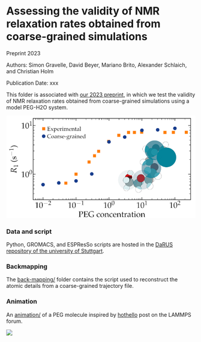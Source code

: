 # Assessing the validity of NMR relaxation rates obtained from coarse-grained simulations

Preprint 2023

Authors: Simon Gravelle, David Beyer, Mariano Brito, Alexander Schlaich, and Christian Holm

Publication Date: xxx

This folder is associated with [our 2023 preprint](https://doi.org/10.26434/chemrxiv-2022-f90tv-v3), in which we
test the validity of NMR relaxation rates obtained from coarse-grained simulations using a model PEG-H2O system.

![](figures/TOC.jpg)

### Data and script

Python, GROMACS, and ESPResSo scripts are hosted in the [DaRUS repository of the university of Stuttgart](https://doi.org/10.18419/darus-3313).

### Backmapping

The [back-mapping/](back-mapping/) folder contains the script used to reconstruct the atomic details from a coarse-grained trajectory file.

### Animation

An [animation/](animation/) of a PEG molecule inspired by [hothello](https://matsci.org/t/open-review/47852) post on the LAMMPS forum. 

![](animation/CG-AA-dark.webp)
